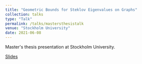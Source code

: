 ```yaml
---
title: "Geometric Bounds for Steklov Eigenvalues on Graphs"
collection: talks
type: "Talk"
permalink: /talks/mastersthesistalk
venue: "Stockholm University"
date: 2021-06-08
---
```


Master's thesis presentation at Stockholm University.

[Slides](https://jonascon.github.io/files/pres.pdf)
